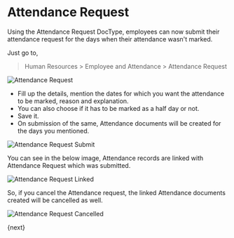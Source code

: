 # Attendance Request

Using the Attendance Request DocType, employees can now submit their attendance request for the days when their attendance wasn't marked.

Just go to,

> Human Resources > Employee and Attendance > Attendance Request
 
<img class="screenshot"  alt="Attendance Request" src="{{docs_base_url}}/assets/img/human-resources/attendance-request.png">

- Fill up the details, mention the dates for which you want the attendance to be marked, reason and explanation.
- You can also choose if it has to be marked as a half day or not.
- Save it. 
- On submission of the same, Attendance documents will be created for the days you mentioned.

<img class="screenshot"  alt="Attendance Request Submit" src="{{docs_base_url}}/assets/img/human-resources/attendance-request-submission.png">
  
You can see in the below image, Attendance records are linked with Attendance Request which was submitted.
  
 <img class="screenshot"  alt="Attendance Request Linked" src="{{docs_base_url}}/assets/img/human-resources/attendance-request-link.png">
 
So, if you cancel the Attendance request, the linked Attendance documents created will be cancelled as well.

 <img class="screenshot"  alt="Attendance Request Cancelled" src="{{docs_base_url}}/assets/img/human-resources/attendance-request-cancelled.png">

{next}